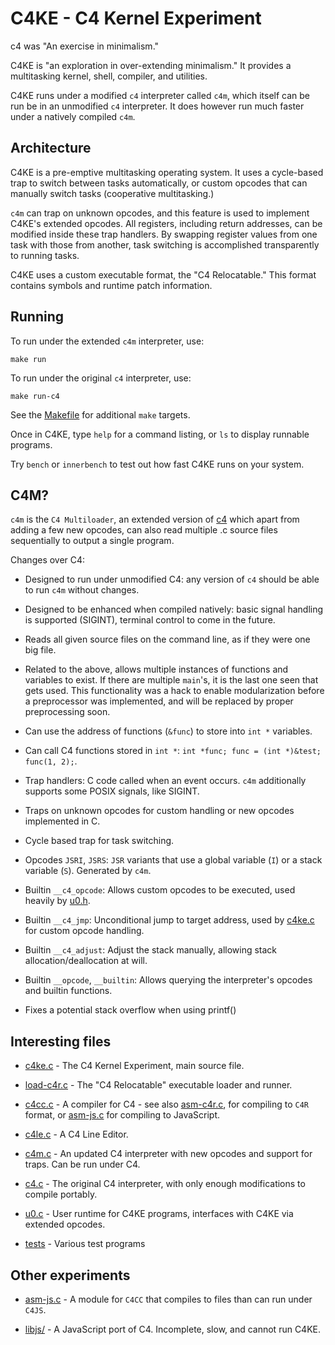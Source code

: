 C4KE - C4 Kernel Experiment
=============================================

c4 was "An exercise in minimalism."

C4KE is "an exploration in over-extending minimalism." It provides a multitasking kernel, shell, compiler, and utilities.

C4KE runs under a modified `c4` interpreter called `c4m`, which itself can be run be in an unmodified `c4` interpreter.
It does however run much faster under a natively compiled `c4m`.


Architecture
------------

C4KE is a pre-emptive multitasking operating system. It uses a cycle-based trap to switch between tasks automatically,
or custom opcodes that can manually switch tasks (cooperative multitasking.)

`c4m` can trap on unknown opcodes, and this feature is used to implement C4KE's extended opcodes. All registers, including
return addresses, can be modified inside these trap handlers. By swapping register values from one task with those from another,
task switching is accomplished transparently to running tasks.

C4KE uses a custom executable format, the "C4 Relocatable." This format contains symbols and runtime patch information.


Running
-------

To run under the extended `c4m` interpreter, use:

	make run

To run under the original `c4` interpreter, use:

	make run-c4

See the [Makefile](Makefile) for additional `make` targets.

Once in C4KE, type `help` for a command listing, or `ls` to display runnable programs.

Try `bench` or `innerbench` to test out how fast C4KE runs on your system.


C4M?
----

`c4m` is the `C4 Multiloader`, an extended version of [c4](c4.c) which apart from adding a few new opcodes, can also read multiple .c source files sequentially to output a single program.

Changes over C4:

* Designed to run under unmodified C4: any version of `c4` should be able to run `c4m` without changes.

* Designed to be enhanced when compiled natively: basic signal handling is supported (SIGINT), terminal control to come in the future.

* Reads all given source files on the command line, as if they were one big file.

* Related to the above, allows multiple instances of functions and variables to exist. If there are multiple `main`'s, it is the last one seen that gets used. This functionality was a hack to enable modularization before a preprocessor was implemented, and will be replaced by proper preprocessing soon.

* Can use the address of functions (`&func`) to store into `int *` variables.

* Can call C4 functions stored in `int *`: `int *func; func = (int *)&test; func(1, 2);`.

* Trap handlers: C code called when an event occurs. `c4m` additionally supports some POSIX signals, like SIGINT.

* Traps on unknown opcodes for custom handling or new opcodes implemented in C.

* Cycle based trap for task switching.

* Opcodes `JSRI`, `JSRS`: `JSR` variants that use a global variable (`I`) or a stack variable (`S`). Generated by `c4m`.

* Builtin `__c4_opcode`: Allows custom opcodes to be executed, used heavily by [u0.h](include/u0.h).

* Builtin `__c4_jmp`: Unconditional jump to target address, used by [c4ke.c](src/c4ke/c4ke.c) for custom opcode handling.

* Builtin `__c4_adjust`: Adjust the stack manually, allowing stack allocation/deallocation at will.

* Builtin `__opcode`, `__builtin`: Allows querying the interpreter's opcodes and builtin functions.

* Fixes a potential stack overflow when using printf()


Interesting files
-----------------

* [c4ke.c](src/c4ke/c4ke.c) - The C4 Kernel Experiment, main source file.

* [load-c4r.c](load-c4r.c) - The "C4 Relocatable" executable loader and runner.

* [c4cc.c](src/c4cc/c4cc.c) - A compiler for C4 - see also [asm-c4r.c](asm-c4r.c), for compiling to `C4R` format, or [asm-js.c](asm-js.c) for compiling to JavaScript.

* [c4le.c](src/c4ke/bin/c4le.c) - A C4 Line Editor.

* [c4m.c](c4m.c) - An updated C4 interpreter with new opcodes and support for traps. Can be run under C4.

* [c4.c](c4.c) - The original C4 interpreter, with only enough modifications to compile portably.

* [u0.c](include/u0.h) - User runtime for C4KE programs, interfaces with C4KE via extended opcodes.

* [tests](src/tests/) - Various test programs


Other experiments
-----------------

* [asm-js.c](src/c4cc/asm-js.c) - A module for `C4CC` that compiles to files than can run under `C4JS`.

* [libjs/](libjs/) - A JavaScript port of C4. Incomplete, slow, and cannot run C4KE.

